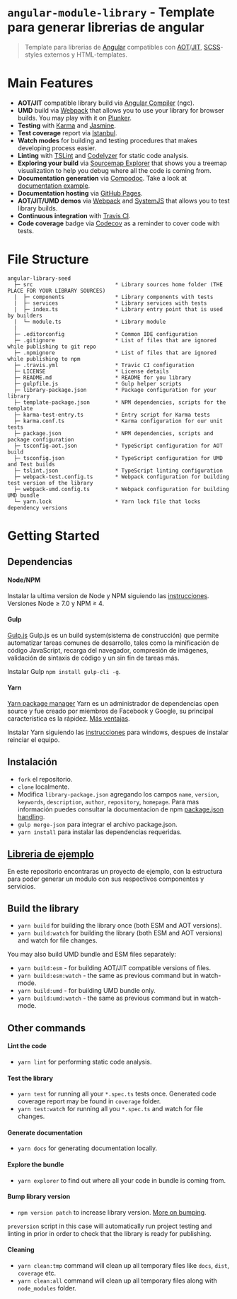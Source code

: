 # `angular-module-library` - Template para generar librerias de angular

> Template para librerias de [Angular](https://angular.io/) compatibles con [AOT](https://angular.io/docs/ts/latest/cookbook/aot-compiler.html)/[JIT](https://angular.io/docs/ts/latest/cookbook/aot-compiler.html), [SCSS](http://sass-lang.com/)-styles externos y HTML-templates.

# Main Features
- **AOT/JIT** compatible library build via [Angular Compiler](https://www.npmjs.com/package/@angular/compiler-cli) (ngc).
- **UMD** build via [Webpack](https://webpack.js.org/) that allows you to use your library for browser builds. You may play with it on [Plunker](http://embed.plnkr.co/VbO1hldrCfF6ITG6VvGG/).
- **Testing** with [Karma](https://karma-runner.github.io/1.0/index.html) and [Jasmine](https://jasmine.github.io/).
- **Test coverage** report via [Istanbul](https://github.com/gotwarlost/istanbul).
- **Watch modes** for building and testing procedures that makes developing process easier.
- **Linting** with [TSLint](https://palantir.github.io/tslint/) and [Codelyzer](https://github.com/mgechev/codelyzer) for static code analysis.
- **Exploring your build** via [Sourcemap Explorer](https://www.npmjs.com/package/source-map-explorer) that shows you a treemap visualization to help you debug where all the code is coming from. 
- **Documentation generation** via [Compodoc](https://github.com/compodoc/compodoc). Take a look at [documentation example](https://trekhleb.github.io/angular-library-seed/).
- **Documentation hosting**  via [GitHub Pages](https://pages.github.com/).
- **AOT/JIT/UMD demos** via [Webpack](https://webpack.js.org/) and [SystemJS](https://github.com/systemjs/systemjs) that allows you to test library builds.
- **Continuous integration** with [Travis CI](https://travis-ci.org/).
- **Code coverage** badge via [Codecov](https://codecov.io) as a reminder to cover code with tests.

# File Structure
```
angular-library-seed
  ├─ src                          * Library sources home folder (THE PLACE FOR YOUR LIBRARY SOURCES)
  |  ├─ components                * Library components with tests
  |  ├─ services                  * Library services with tests
  |  ├─ index.ts                  * Library entry point that is used by builders
  |  └─ module.ts                 * Library module
  |
  ├─ .editorconfig                * Common IDE configuration
  ├─ .gitignore	                  * List of files that are ignored while publishing to git repo
  ├─ .npmignore                   * List of files that are ignored while publishing to npm
  ├─ .travis.yml                  * Travic CI configuration
  ├─ LICENSE                      * License details
  ├─ README.md                    * README for you library
  ├─ gulpfile.js                  * Gulp helper scripts
  ├─ library-package.json         * Package configuration for your library
  ├─ template-package.json        * NPM dependencies, scripts for the template
  ├─ karma-test-entry.ts          * Entry script for Karma tests
  ├─ karma.conf.ts                * Karma configuration for our unit tests
  ├─ package.json                 * NPM dependencies, scripts and package configuration
  ├─ tsconfig-aot.json            * TypeScript configuration for AOT build
  ├─ tsconfig.json                * TypeScript configuration for UMD and Test builds
  ├─ tslint.json                  * TypeScript linting configuration
  ├─ webpack-test.config.ts       * Webpack configuration for building test version of the library
  ├─ webpack-umd.config.ts        * Webpack configuration for building UMD bundle
  └─ yarn.lock                    * Yarn lock file that locks dependency versions
```

# Getting Started

## Dependencias

#### Node/NPM
Instalar la ultima version de Node y NPM siguiendo las [instrucciones](https://nodejs.org/en/download/). Versiones Node ≥ 7.0 y NPM ≥ 4.

#### Gulp
[Gulp.js](https://gulpjs.com/)
Gulp.js es un build system(sistema de construcción) que permite automatizar tareas comunes de desarrollo, tales como la minificación de código JavaScript, recarga del navegador, compresión de imágenes, validación de sintaxis de código y un sin fin de tareas más.

Instalar Gulp `npm install gulp-cli -g`.

#### Yarn
[Yarn package manager](https://yarnpkg.com/en/)
Yarn es un administrador de dependencias open source y fue creado por miembros de Facebook y Google, su principal característica es la rápidez. [Más ventajas](https://yarnpkg.com/en/).

Instalar Yarn siguiendo las [instrucciones](https://yarnpkg.com/en/docs/install) para windows, despues de instalar reinciar el equipo.

## Instalación
- `fork` el repositorio.
- `clone` localmente.
- Modifica `library-package.json` agregando los campos `name`, `version`, `keywords`, `description`, `author`, `repository`, `homepage`. Para mas información puedes consultar la documentacion de npm  [package.json handling](https://docs.npmjs.com/files/package.json).
- `gulp merge-json` para integrar el archivo package.json.
- `yarn install` para instalar las dependencias requeridas.


## [Libreria de ejemplo](http://code.pricetravel.com.mx/projects/SC/repos/template.angularlibrary/browse?at=refs%2Fheads%2Ffeature%2FEjemplo)
En este repositorio encontraras un proyecto de ejemplo, con la estructura para poder generar un modulo con sus respectivos componentes y servicios.

## Build the library
- `yarn build` for building the library once (both ESM and AOT versions).
- `yarn build:watch` for building the library (both ESM and AOT versions) and watch for file changes.

You may also build UMD bundle and ESM files separately:
- `yarn build:esm` - for building AOT/JIT compatible versions of files.
- `yarn build:esm:watch` - the same as previous command but in watch-mode.
- `yarn build:umd` - for building UMD bundle only.
- `yarn build:umd:watch` - the same as previous command but in watch-mode.

## Other commands

#### Lint the code
- `yarn lint` for performing static code analysis.

#### Test the library
- `yarn test` for running all your `*.spec.ts` tests once. Generated code coverage report may be found in `coverage` folder.
- `yarn test:watch` for running all you `*.spec.ts` and watch for file changes.

#### Generate documentation
- `yarn docs` for generating documentation locally.

#### Explore the bundle
- `yarn explorer` to find out where all your code in bundle is coming from.

#### Bump library version
- `npm version patch` to increase library version. [More on bumping](https://docs.npmjs.com/cli/version).

`preversion` script in this case will automatically run project testing and linting in prior in order to check that the library is ready for publishing.

#### Cleaning
- `yarn clean:tmp` command will clean up all temporary files like `docs`, `dist`, `coverage` etc.
- `yarn clean:all` command will clean up all temporary files along with `node_modules` folder. 
